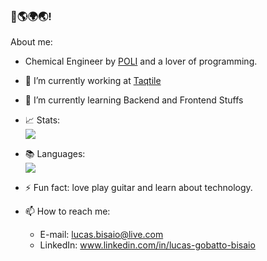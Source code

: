 ### 👋🌎🌍🌏!

About me:

- Chemical Engineer by [POLI](https://www.poli.usp.br/) and a lover of programming.
- 🔭 I’m currently working at [Taqtile](https://www.taqtile.com.br/)
- 🌱 I’m currently learning Backend and Frontend Stuffs
- 📈 Stats: </br><img src="https://github-readme-stats.vercel.app/api?username=LucasGobatto&show_icons=true&theme=tokyonight">
- 📚 Languages: </br><img src="https://github-readme-stats.vercel.app/api/top-langs/?username=LucasGobatto&layout=compact">

- ⚡ Fun fact: love play guitar and learn about technology.

- 📫 How to reach me:
    * E-mail: lucas.bisaio@live.com
    * LinkedIn: www.linkedin.com/in/lucas-gobatto-bisaio
